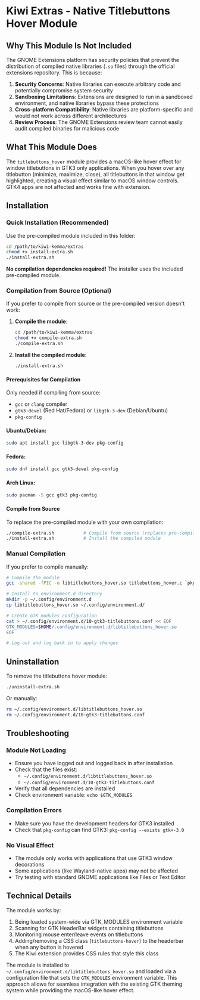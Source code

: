 # Kiwi Extras - Native Titlebuttons Hover Module

## Why This Module Is Not Included

The GNOME Extensions platform has security policies that prevent the distribution of compiled native libraries (`.so` files) through the official extensions repository. This is because:

1. **Security Concerns**: Native libraries can execute arbitrary code and potentially compromise system security
2. **Sandboxing Limitations**: Extensions are designed to run in a sandboxed environment, and native libraries bypass these protections
3. **Cross-platform Compatibility**: Native libraries are platform-specific and would not work across different architectures
4. **Review Process**: The GNOME Extensions review team cannot easily audit compiled binaries for malicious code

## What This Module Does

The `titlebuttons_hover` module provides a macOS-like hover effect for window titlebuttons in GTK3 only applications. When you hover over any titlebutton (minimize, maximize, close), all titlebuttons in that window get highlighted, creating a visual effect similar to macOS window controls. GTK4 apps are not affected and works fine with extension.

## Installation

### Quick Installation (Recommended)

Use the pre-compiled module included in this folder:

```bash
cd /path/to/kiwi-kemma/extras
chmod +x install-extra.sh
./install-extra.sh
```

**No compilation dependencies required!** The installer uses the included pre-compiled module.

### Compilation from Source (Optional)

If you prefer to compile from source or the pre-compiled version doesn't work:

1. **Compile the module**:
   ```bash
   cd /path/to/kiwi-kemma/extras
   chmod +x compile-extra.sh
   ./compile-extra.sh
   ```

2. **Install the compiled module**:
   ```bash
   ./install-extra.sh
   ```

#### Prerequisites for Compilation

Only needed if compiling from source:
- `gcc` or `clang` compiler
- `gtk3-devel` (Red Hat/Fedora) or `libgtk-3-dev` (Debian/Ubuntu)
- `pkg-config`

#### Ubuntu/Debian:
```bash
sudo apt install gcc libgtk-3-dev pkg-config
```

#### Fedora:
```bash
sudo dnf install gcc gtk3-devel pkg-config
```

#### Arch Linux:
```bash
sudo pacman -S gcc gtk3 pkg-config
```

#### Compile from Source

To replace the pre-compiled module with your own compilation:

```bash
./compile-extra.sh           # Compile from source (replaces pre-compiled module)
./install-extra.sh           # Install the compiled module
```

### Manual Compilation

If you prefer to compile manually:

```bash
# Compile the module
gcc -shared -fPIC -o libtitlebuttons_hover.so titlebuttons_hover.c `pkg-config --cflags --libs gtk+-3.0`

# Install to environment.d directory
mkdir -p ~/.config/environment.d
cp libtitlebuttons_hover.so ~/.config/environment.d/

# Create GTK modules configuration
cat > ~/.config/environment.d/10-gtk3-titlebuttons.conf << EOF
GTK_MODULES=$HOME/.config/environment.d/libtitlebuttons_hover.so
EOF

# Log out and log back in to apply changes
```

## Uninstallation

To remove the titlebuttons hover module:

```bash
./uninstall-extra.sh
```

Or manually:

```bash
rm ~/.config/environment.d/libtitlebuttons_hover.so
rm ~/.config/environment.d/10-gtk3-titlebuttons.conf
```

## Troubleshooting

### Module Not Loading
- Ensure you have logged out and logged back in after installation
- Check that the files exist:
  - `~/.config/environment.d/libtitlebuttons_hover.so`
  - `~/.config/environment.d/10-gtk3-titlebuttons.conf`
- Verify that all dependencies are installed
- Check environment variable: `echo $GTK_MODULES`

### Compilation Errors
- Make sure you have the development headers for GTK3 installed
- Check that `pkg-config` can find GTK3: `pkg-config --exists gtk+-3.0`

### No Visual Effect
- The module only works with applications that use GTK3 window decorations
- Some applications (like Wayland-native apps) may not be affected
- Try testing with standard GNOME applications like Files or Text Editor

## Technical Details

The module works by:
1. Being loaded system-wide via GTK_MODULES environment variable
2. Scanning for GTK HeaderBar widgets containing titlebuttons  
3. Monitoring mouse enter/leave events on titlebuttons
4. Adding/removing a CSS class (`titlebuttons-hover`) to the headerbar when any button is hovered
5. The Kiwi extension provides CSS rules that style this class

The module is installed to `~/.config/environment.d/libtitlebuttons_hover.so` and loaded via a configuration file that sets the `GTK_MODULES` environment variable. This approach allows for seamless integration with the existing GTK theming system while providing the macOS-like hover effect.
